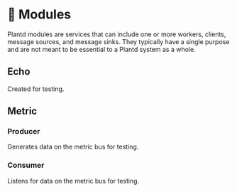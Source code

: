 # 🧩 Modules

Plantd modules are services that can include one or more workers, clients,
message sources, and message sinks. They typically have a single purpose and
are not meant to be essential to a Plantd system as a whole.

## Echo

Created for testing.

## Metric

### Producer

Generates data on the metric bus for testing.

### Consumer

Listens for data on the metric bus for testing.
